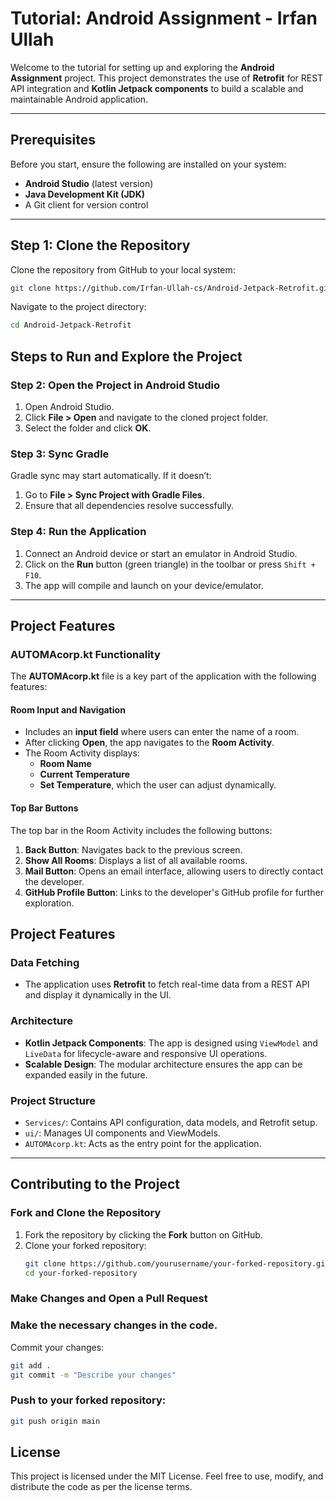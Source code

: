 # **Tutorial: Android Assignment - Irfan Ullah**

Welcome to the tutorial for setting up and exploring the **Android Assignment** project. This project demonstrates the use of **Retrofit** for REST API integration and **Kotlin Jetpack components** to build a scalable and maintainable Android application.

---

## **Prerequisites**

Before you start, ensure the following are installed on your system:

- **Android Studio** (latest version)
- **Java Development Kit (JDK)**
- A Git client for version control

---

## **Step 1: Clone the Repository**

Clone the repository from GitHub to your local system:
```bash
git clone https://github.com/Irfan-Ullah-cs/Android-Jetpack-Retrofit.git
````
Navigate to the project directory:

```bash
cd Android-Jetpack-Retrofit
```
## Steps to Run and Explore the Project

### Step 2: Open the Project in Android Studio
1. Open Android Studio.
2. Click **File > Open** and navigate to the cloned project folder.
3. Select the folder and click **OK**.

### Step 3: Sync Gradle
Gradle sync may start automatically. If it doesn’t:
1. Go to **File > Sync Project with Gradle Files**.
2. Ensure that all dependencies resolve successfully.

### Step 4: Run the Application
1. Connect an Android device or start an emulator in Android Studio.
2. Click on the **Run** button (green triangle) in the toolbar or press `Shift + F10`.
3. The app will compile and launch on your device/emulator.

---

## Project Features

### AUTOMAcorp.kt Functionality
The **AUTOMAcorp.kt** file is a key part of the application with the following features:

#### Room Input and Navigation
- Includes an **input field** where users can enter the name of a room.
- After clicking **Open**, the app navigates to the **Room Activity**.
- The Room Activity displays:
    - **Room Name**
    - **Current Temperature**
    - **Set Temperature**, which the user can adjust dynamically.

#### Top Bar Buttons
The top bar in the Room Activity includes the following buttons:
1. **Back Button**: Navigates back to the previous screen.
2. **Show All Rooms**: Displays a list of all available rooms.
3. **Mail Button**: Opens an email interface, allowing users to directly contact the developer.
4. **GitHub Profile Button**: Links to the developer's GitHub profile for further exploration.

## Project Features

### Data Fetching
- The application uses **Retrofit** to fetch real-time data from a REST API and display it dynamically in the UI.

### Architecture
- **Kotlin Jetpack Components**: The app is designed using `ViewModel` and `LiveData` for lifecycle-aware and responsive UI operations.
- **Scalable Design**: The modular architecture ensures the app can be expanded easily in the future.

### Project Structure
- `Services/`: Contains API configuration, data models, and Retrofit setup.
- `ui/`: Manages UI components and ViewModels.
- `AUTOMAcorp.kt`: Acts as the entry point for the application.

---

## Contributing to the Project

### Fork and Clone the Repository
1. Fork the repository by clicking the **Fork** button on GitHub.
2. Clone your forked repository:
   ```bash
   git clone https://github.com/yourusername/your-forked-repository.git
   cd your-forked-repository
    ```
### Make Changes and Open a Pull Request
### Make the necessary changes in the code.
Commit your changes:
```bash
git add .
git commit -m "Describe your changes"
```
### Push to your forked repository:
```bash
git push origin main
```

## License
This project is licensed under the MIT License. Feel free to use, modify, and distribute the code as per the license terms.